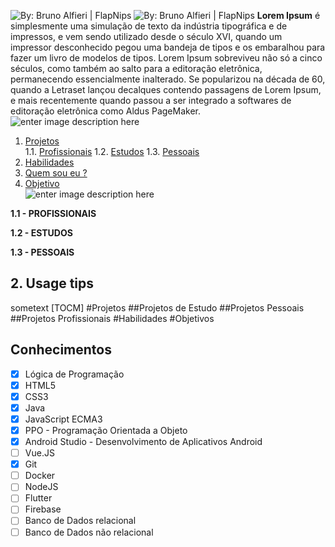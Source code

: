 

![By: Bruno Alfieri | FlapNips](https://i.imgur.com/PUxQ8tB.gif)
![By: Bruno Alfieri | FlapNips](https://i.imgur.com/bzb3DHR.gif)
**Lorem Ipsum** é simplesmente uma simulação de texto da indústria tipográfica e de impressos, e vem sendo utilizado desde o século XVI, quando um impressor desconhecido pegou uma bandeja de tipos e os embaralhou para fazer um livro de modelos de tipos. Lorem Ipsum sobreviveu não só a cinco séculos, como também ao salto para a editoração eletrônica, permanecendo essencialmente inalterado. Se popularizou na década de 60, quando a Letraset lançou decalques contendo passagens de Lorem Ipsum, e mais recentemente quando passou a ser integrado a softwares de editoração eletrônica como Aldus PageMaker.
![enter image description here](https://i.imgur.com/4YZFlwR.gif)
 1. [ Projetos](#projects)  
    1.1. [Profissionais](#project-professional)
    1.2. [Estudos](#project-study)
    1.3. [Pessoais](#project-personal)
  2. [ Habilidades ](#skills)
  3. [Quem sou eu ?](#about-me)
  4. [Objetivo](#objective)
<a  name="projects"></a>  
![enter image description here](https://i.imgur.com/N6n4u1s.gif)
<a name="project-professional"></a>

**1.1 - PROFISSIONAIS**


<a name="project-study"></a>
**1.2 - ESTUDOS**


<a name="project-personal"></a>
**1.3 - PESSOAIS**



<a  name="usage"></a>  
## 2. Usage tips  
  
sometext
[TOCM]
#Projetos
##Projetos de Estudo
##Projetos Pessoais
##Projetos Profissionais
#Habilidades
#Objetivos
## Conhecimentos

 - [x] Lógica de Programação 
 - [x] HTML5
 - [x] CSS3
 - [x] Java
 - [x] JavaScript ECMA3
 - [x] PPO - Programação Orientada a Objeto
 - [x] Android Studio - Desenvolvimento de Aplicativos Android
 - [ ] Vue.JS
 - [x] Git
 - [ ] Docker
 - [ ] NodeJS
 - [ ] Flutter
 - [ ] Firebase
 - [ ] Banco de Dados relacional
 - [ ] Banco de Dados não relacional
